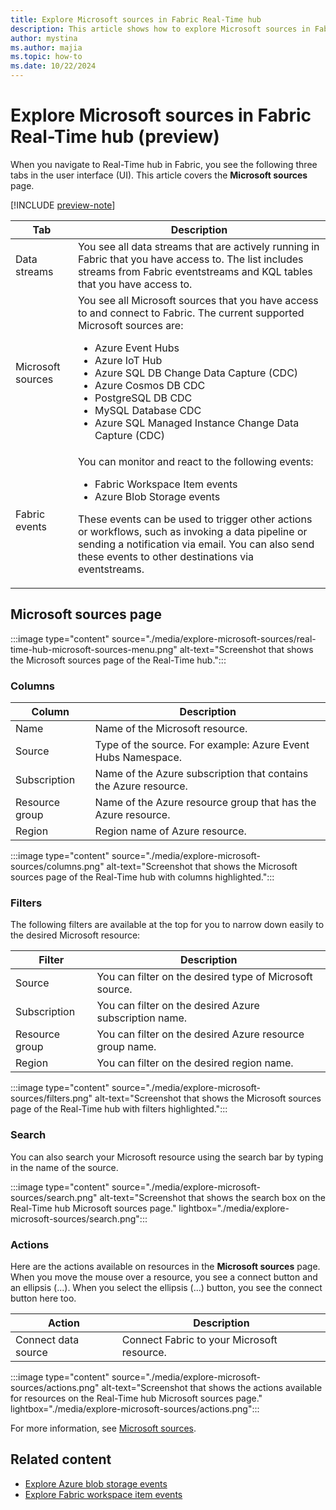 ```yaml
---
title: Explore Microsoft sources in Fabric Real-Time hub
description: This article shows how to explore Microsoft sources in Fabric Real-Time hub. It provides details on the Microsoft sources page in the Real-Time hub user interface.
author: mystina
ms.author: majia
ms.topic: how-to
ms.date: 10/22/2024
---
```


# Explore Microsoft sources in Fabric Real-Time hub (preview)

When you navigate to Real-Time hub in Fabric, you see the following three tabs in the user interface (UI). This article covers the **Microsoft sources** page.

[!INCLUDE [preview-note](./includes/preview-note.md)]

| Tab | Description |
| --- | ----------- |
| Data streams | You see all data streams that are actively running in Fabric that you have access to. The list includes streams from Fabric eventstreams and KQL tables that you have access to. | 
| Microsoft sources | You see all Microsoft sources that you have access to and connect to Fabric. The current supported Microsoft sources are: <ul><li>Azure Event Hubs</li><li>Azure IoT Hub</li><li>Azure SQL DB Change Data Capture (CDC)</li><li>Azure Cosmos DB CDC</li><li>PostgreSQL DB CDC</li><li>MySQL Database CDC</li><li>Azure SQL Managed Instance Change Data Capture (CDC)</li></ul> |
| Fabric events | You can monitor and react to the following events: <ul><li>Fabric Workspace Item events</li><li>Azure Blob Storage events</li></ul><p>These events can be used to trigger other actions or workflows, such as invoking a data pipeline or sending a notification via email. You can also send these events to other destinations via eventstreams.</p> |

## Microsoft sources page

:::image type="content" source="./media/explore-microsoft-sources/real-time-hub-microsoft-sources-menu.png" alt-text="Screenshot that shows the Microsoft sources page of the Real-Time hub.":::

### Columns

| Column | Description |
| ------ | ----------- |
| Name | Name of the Microsoft resource. |
| Source | Type of the source. For example: Azure Event Hubs Namespace. |
| Subscription | Name of the Azure subscription that contains the Azure resource. |
| Resource group | Name of the Azure resource group that has the Azure resource. |
| Region | Region name of Azure resource. |

:::image type="content" source="./media/explore-microsoft-sources/columns.png" alt-text="Screenshot that shows the Microsoft sources page of the Real-Time hub with columns highlighted.":::

### Filters

The following filters are available at the top for you to narrow down easily to the desired Microsoft resource:

| Filter | Description |
| ------ | ----------- |
| Source | You can filter on the desired type of Microsoft source. |
| Subscription |  You can filter on the desired Azure subscription name. |
| Resource group | You can filter on the desired Azure resource group name. |
| Region | You can filter on the desired region name. |

:::image type="content" source="./media/explore-microsoft-sources/filters.png" alt-text="Screenshot that shows the Microsoft sources page of the Real-Time hub with filters highlighted.":::

### Search

You can also search your Microsoft resource using the search bar by typing in the name of the source.

:::image type="content" source="./media/explore-microsoft-sources/search.png" alt-text="Screenshot that shows the search box on the Real-Time hub Microsoft sources page." lightbox="./media/explore-microsoft-sources/search.png":::

### Actions

Here are the actions available on resources in the **Microsoft sources** page. When you move the mouse over a resource, you see a connect button and an ellipsis (...). When you select the ellipsis (...) button, you see the connect button here too.

| Action | Description |
| ------ | ----------- |
| Connect data source | Connect Fabric to your Microsoft resource. |

:::image type="content" source="./media/explore-microsoft-sources/actions.png" alt-text="Screenshot that shows the actions available for resources on the Real-Time hub Microsoft sources page." lightbox="./media/explore-microsoft-sources/actions.png":::

For more information, see [Microsoft sources](supported-sources.md#microsoft-sources).

## Related content

- [Explore Azure blob storage events](get-azure-blob-storage-events.md)
- [Explore Fabric workspace item events](create-streams-fabric-workspace-item-events.md)
